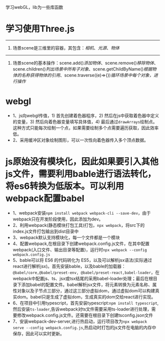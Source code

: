 学习webGL，lib为一些库函数
# 学习使用Three.js
---
1. 场景scene是三维里的容器，其包含：*相机*、*光源*、*物体*
---
1. 场景scene的基本操作：scene.add()*添加物体*、scene.remove()*移除物体*、scene.children()*列出场景中所有子对象*、scene.getChildByName()*根据物体的名称获得物体的引用*、scene.traverse((e)=>{})*循环场景中每个对象，进行操作*

# webgl
- 1、js向webgl传值，1) 首先创建着色器程序，2) 然后在js中获取着色器中定义的变量，3) 然后向着色器变量填写具体值，4) 最后通过`drawArrays`绘制点。这种方式只能每次绘制一个点，如果需要绘制多个点需要遍历获取，因此效率低。
- 2、采用缓冲区对象绘制图形，可以一次性向着色器传入多个顶点数据。

# js原始没有模块化，因此如果要引入其他js文件，需要利用bable进行语法转化，将es6转换为低版本。可以利用webpack配置babel
- 1、webpack安装`npm install webpack webpack-cli --save-dev`，由于webpack只在开发阶段使用，因此添加为dev。
- 2、利用webpack(静态模块打包工具)打包，`npx webpack`，将src下的index.js文件打包输出到dist目录中
- 3、webpack默认支持模块化，每一个文件都是一个模块
- 4、配置webpack,在根目录下创建webpack.config.js文件，在其中配置webpack(入口文件、输出目录等配置)，运行时`npx webpack --config webpack.config.js`
- 5、bable可以将 ES6 的代码转化为 ES5，以及可以解析jsx语法(实际通过react进行解析jsx)。首先安装bable，以及bable的加载器：`@babel/core,@babel/preset-env, @babel/preset-react,babel-loader`，在webpack中配置js、ts、jsx或tsx结尾的采用babel-loader处理；最后在根目录下添加babel的配置文件。babel解析jsx文件，将元素转换为元素名称、属性对象以及子节点三部分，通过这三部分虚拟dom，通过虚拟dom可以构建真实dom。babel只是生成了虚拟dom，生成真实的dom交给react进行实现。
- 6、在项目中引用typescript，首先安装typescript:`npm install typescript`,然后安装`ts-loader`,告诉webpack对ts文件需要采用ts-loader进行处理，需要修改webpack.config.js文件。还需要在根目录下创建tsconfig.json文件
- 7、安装webpack-dev-server,进行热启动，运行项目改为`npx webpack serve --config webpack.config.js`,热启动时打包的js文件在电脑的内存中保存，因此可以实时更新。


